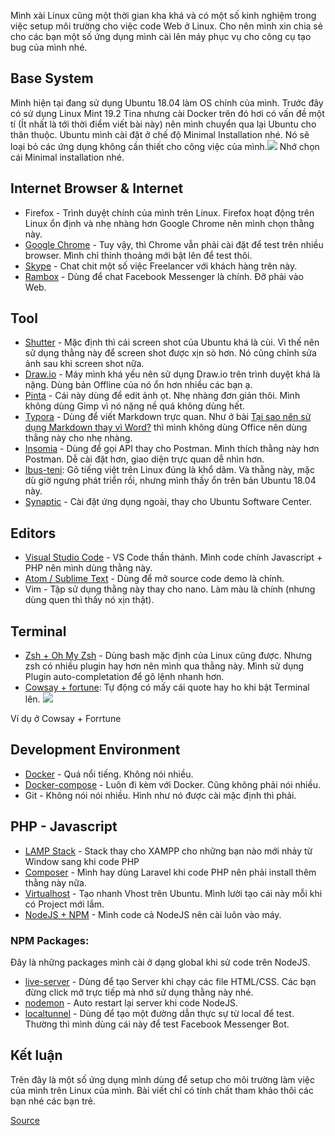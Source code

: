 Mình xài Linux cũng một thời gian kha khá và có một số kinh nghiệm trong việc setup môi trường cho việc code Web ở Linux. Cho nên mình xin chia sẻ cho các bạn một số ứng dụng mình cài lên máy phục vụ cho công cụ tạo bug của mình nhé.

## Base System

Mình hiện tại đang sử dụng Ubuntu 18.04 làm OS chính của mình. Trước đây có sử dụng Linux Mint 19.2 Tina nhưng cài Docker trên đó hơi có vấn đề một tí (Ít nhất là tới thời điểm viết bài này) nên mình chuyển qua lại Ubuntu cho thân thuộc. Ubuntu mình cài đặt ở chế độ Minimal Installation nhé. Nó sẽ loại bỏ các ứng dụng không cần thiết cho công việc của mình.![](https://htknguyen.com/wp-content/uploads/2019/10/7d1ddd116b0080d5.png) Nhớ chọn cái Minimal installation nhé.

## Internet Browser & Internet

*   Firefox - Trình duyệt chính của mình trên Linux. Firefox hoạt động trên Linux ổn định và nhẹ nhàng hơn Google Chrome nên mình chọn thằng này.
*   [Google Chrome](https://www.google.com/intl/vi/chrome/) - Tuy vậy, thì Chrome vẫn phải cài đặt để test trên nhiều browser. Mình chỉ thỉnh thoảng mới bật lên để test thôi.
*   [Skype](https://www.skype.com/en/) - Chat chit một số việc Freelancer với khách hàng trên này.
*   [Rambox](https://github.com/ramboxapp/community-edition) - Dùng để chat Facebook Messenger là chính. Đỡ phải vào Web.

## Tool

*   [Shutter](https://launchpad.net/shutter) - Mặc định thì cái screen shot của Ubuntu khá là cùi. Vì thế nên sử dụng thằng này để screen shot được xịn sò hơn. Nó cũng chỉnh sửa ảnh sau khi screen shot nữa.
*   [Draw.io](https://github.com/jgraph/drawio-desktop) - Máy mình khá yếu nên sử dụng Draw.io trên trình duyệt khá là nặng. Dùng bản Offline của nó ổn hơn nhiều các bạn ạ.
*   [Pinta](https://pinta-project.com/pintaproject/pinta/howto/installing-pinta) - Cái này dùng để edit ảnh ọt. Nhẹ nhàng đơn giản thôi. Mình không dùng Gimp vì nó nặng nề quá không dùng hết.
*   [Typora](https://www.typora.io/) - Dùng để viết Markdown trực quan. Như ở bài [Tại sao nên sử dụng Markdown thay vì Word?](https://htknguyen.com/2019/10/02/tai-sao-nen-su-dung-markdown-thay-vi-word/) thì mình không dùng Office nên dùng thằng này cho nhẹ nhàng.
*   [Insomia](https://insomnia.rest/) - Dùng để gọi API thay cho Postman. Mình thích thằng này hơn Postman. Dễ cài đặt hơn, giao diện trực quan dễ nhìn hơn.
*   [Ibus-teni](https://github.com/teni-ime/ibus-teni): Gõ tiếng việt trên Linux đúng là khổ dâm. Và thằng này, mặc dù giờ ngưng phát triển rồi, nhưng mình thấy ổn trên bản Ubuntu 18.04 này.
*   [Synaptic](http://www.nongnu.org/synaptic/) - Cài đặt ứng dụng ngoài, thay cho Ubuntu Software Center.

## Editors

*   [Visual Studio Code](https://code.visualstudio.com/) - VS Code thần thánh. Mình code chính Javascript + PHP nên mình dùng thằng này.
*   [Atom / Sublime Text](https://flight-manual.atom.io/getting-started/sections/installing-atom/) - Dùng để mở source code demo là chính.
*   Vim - Tập sử dụng thằng này thay cho nano. Làm màu là chính (nhưng dùng quen thì thấy nó xịn thật).

## Terminal

*   [Zsh + Oh My Zsh](https://ohmyz.sh/) - Dùng bash mặc định của Linux cũng được. Nhưng zsh có nhiều plugin hay hơn nên mình qua thằng này. Mình sử dụng Plugin auto-completation để gõ lệnh nhanh hơn.
*   [Cowsay + fortune](https://en.wikipedia.org/wiki/Cowsay): Tự động có mấy cái quote hay ho khi bật Terminal lên.
![](https://htknguyen.com/wp-content/uploads/2019/10/nguyenhoang@aki-var-www-html-project-public_001.png) 

Ví dụ ở Cowsay + Forrtune

## Development Environment

*   [Docker](https://docs.docker.com/install/linux/docker-ce/ubuntu/) - Quá nổi tiếng. Không nói nhiều.
*   [Docker-compose](https://github.com/docker/compose/releases) - Luôn đi kèm với Docker. Cũng không phải nói nhiều.
*   Git - Không nói nói nhiều. Hình như nó được cài mặc định thì phải.

## PHP - Javascript

*   [LAMP Stack](https://www.digitalocean.com/community/tutorials/how-to-install-linux-apache-mysql-php-lamp-stack-ubuntu-18-04) - Stack thay cho XAMPP cho những bạn nào mới nhảy từ Window sang khi code PHP
*   [Composer](https://getcomposer.org/) - Mình hay dùng Laravel khi code PHP nên phải install thêm thằng này nữa.
*   [Virtualhost](https://github.com/RoverWire/virtualhost) - Tạo nhanh Vhost trên Ubuntu. Mình lười tạo cái này mỗi khi có Project mới lắm.
*   [NodeJS + NPM](https://github.com/nodesource/distributions/blob/master/README.md) - Mình code cả NodeJS nên cài luôn vào máy.

### NPM Packages:

Đây là những packages mình cài ở dạng global khi sử code trên NodeJS.

*   [live-server](https://www.npmjs.com/package/live-server) - Dùng để tạo Server khi chạy các file HTML/CSS. Các bạn đừng click mở trực tiếp mà nhớ sử dụng thằng này nhé.
*   [nodemon](https://www.npmjs.com/package/nodemon) - Auto restart lại server khi code NodeJS.
*   [localtunnel](https://github.com/localtunnel/localtunnel) - Dùng để tạo một đường dẫn thực sự từ local để test. Thường thì mình dùng cái này để test Facebook Messenger Bot.

## Kết luận

Trên đây là một số ứng dụng mình dùng để setup cho môi trường làm việc của mình trên Linux của mình. Bài viết chỉ có tính chất tham khảo thôi các bạn nhé các bạn trẻ.

[Source](https://htknguyen.com/2019/10/03/linux-setup-moi-truong-cho-web-developer/)
